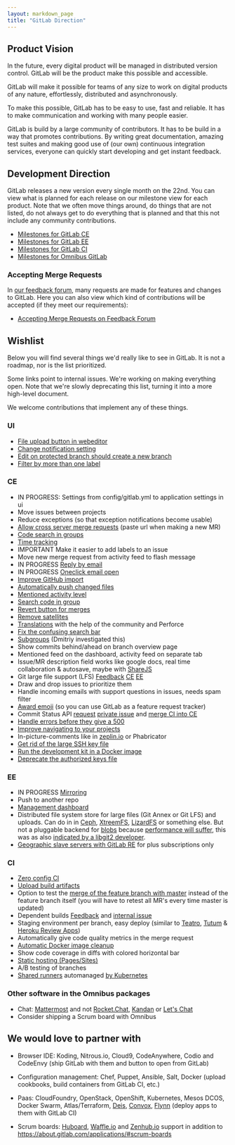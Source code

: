 ```yaml
---
layout: markdown_page
title: "GitLab Direction"
---
```


## Product Vision

In the future, every digital product will be managed in distributed version
control. GitLab will be the product make this possible and accessible.

GitLab will make it possible for teams of any size to work on
digital products of any nature, effortlessly, distributed and asynchronously.

To make this possible, GitLab has to be easy to use, fast and reliable.
It has to make communication and working with many people easier.

GitLab is build by a large community of contributors. It has to be build in a way
that promotes contributions. By writing great documentation, amazing test suites
and making good use of (our own) continuous integration services, everyone can
quickly start developing and get instant feedback.

## Development Direction

GitLab releases a new version every single month on the 22nd.
You can view what is planned for each release on our milestone view for each
product. Note that we often move things around, do things that are not listed,
do not always get to do everything that is planned and that this not include
any community contributions.

- [Milestones for GitLab CE](https://gitlab.com/gitlab-org/gitlab-ce/milestones)
- [Milestones for GitLab EE](https://gitlab.com/gitlab-org/gitlab-ee/milestones)
- [Milestones for GitLab CI](https://gitlab.com/gitlab-org/gitlab-ee/milestones)
- [Milestones for Omnibus GitLab](https://gitlab.com/gitlab-org/omnibus-gitlab/milestones)

### Accepting Merge Requests

In [our feedback forum](http://feedback.gitlab.com/forums/176466-general),
many requests are made for features and changes to GitLab. Here you can also
view which kind of contributions will be accepted (if they meet our requirements):

- [Accepting Merge Requests on Feedback Forum](http://feedback.gitlab.com/forums/176466-general/status/796455)

## Wishlist

Below you will find several things we'd really like to see in GitLab.
It is not a roadmap, nor is the list prioritized.

Some links point to internal issues. We're working on making everything open.
Note that we're slowly deprecating this list, turning it into a more high-level
document.

We welcome contributions that implement any of these things.


### UI

- [File upload button in webeditor](https://gitlab.com/gitlab-com/www-gitlab-com/issues/410)
- [Change notification setting](https://dev.gitlab.org/gitlab/gitlabhq/issues/2395)
- [Edit on protected branch should create a new branch](https://dev.gitlab.org/gitlab/gitlabhq/issues/2242)
- [Filter by more than one label](https://gitlab.com/gitlab-org/gitlab-ce/issues/989)

### CE

- IN PROGRESS: Settings from config/gitlab.yml to application settings in ui
- Move issues between projects
- Reduce exceptions (so that exception notifications become usable)
- [Allow cross server merge requests](http://feedback.gitlab.com/forums/176466-general/suggestions/5097708-implement-cross-server-federated-merge-requests) (paste url when making a new MR)
- [Code search in groups](https://dev.gitlab.org/gitlab/gitlabhq/issues/841)
- [Time tracking](https://dev.gitlab.org/gitlab/gitlabhq/issues/2192)
- IMPORTANT Make it easier to add labels to an issue
- Move new merge request from activity feed to flash message
- IN PROGRESS [Reply by email](https://gitlab.com/gitlab-org/gitlab-ce/issues/1360)
- IN PROGRESS [Oneclick email open](https://gitlab.com/gitlab-org/gitlab-ce/issues/1517)
- [Improve GitHub import](https://dev.gitlab.org/gitlab/gitlabhq/issues/2248)
- [Automatically push changed files](https://dev.gitlab.org/gitlab/gitlabhq/issues/2265)
- [Mentioned activity level](https://dev.gitlab.org/gitlab/gitlabhq/issues/2288)
- [Search code in group](https://dev.gitlab.org/gitlab/gitlabhq/issues/841)
- [Revert button for merges](https://dev.gitlab.org/gitlab/gitlabhq/issues/2299)
- [Remove satellites](https://dev.gitlab.org/gitlab/gitlabhq/issues/2300)
- [Translations](http://feedback.gitlab.com/forums/176466-general/suggestions/3337748-internationalization-add-translations) with the help of the community and Perforce
- [Fix the confusing search bar](https://dev.gitlab.org/groups/gitlab/group_members)
- [Subgroups](http://feedback.gitlab.com/forums/176466-general/suggestions/3867903-allow-project-groups-to-be-organized-in-a-hierarch) (Dmitriy investigated this)
- Show commits behind/ahead on branch overview page
- Mentioned feed on the dashboard, activity feed on separate tab
- Issue/MR description field works like google docs, real time collaboration & autosave, maybe with [ShareJS](http://sharejs.org/)
- Git large file support (LFS) [Feedback](http://feedback.gitlab.com/forums/176466-general/suggestions/7502608-git-large-file-storage-lfs-support) [CE](https://dev.gitlab.org/gitlab/gitlabhq/issues/2295) [EE](https://dev.gitlab.org/gitlab/gitlab-ee/issues/318)
- Draw and drop issues to prioritize them
- Handle incoming emails with support questions in issues, needs spam filter
- [Award emoji](https://dev.gitlab.org/gitlab/gitlabhq/issues/2388) (so you can use GitLab as a feature request tracker)
- Commit Status API [request](http://feedback.gitlab.com/forums/176466-general/suggestions/3923065-status-api-for-continuous-integration) [private issue](https://dev.gitlab.org/gitlab/gitlabhq/issues/2467) and [merge CI into CE](https://gitlab.com/gitlab-org/gitlab-ce/issues/2164)
- [Handle errors before they give a 500](https://dev.gitlab.org/gitlab/gitlabhq/issues?milestone_id=&scope=all&sort=created_desc&state=opened&utf8=%E2%9C%93&assignee_id=&author_id=&milestone_title=&label_name=gitlab.com+errors)
- [Improve navigating to your projects](https://gitlab.com/gitlab-org/gitlab-ce/issues/2225)
- In-picture-comments like in [zeplin.io](zeplin.io) or Phabricator
- [Get rid of the large SSH key file](https://gitlab.com/gitlab-org/gitlab-git-http-server/issues/2#note_1983654)
- [Run the development kit in a Docker image](https://gitlab.com/gitlab-org/gitlab-development-kit/issues/47)
- [Deprecate the authorized keys file](https://gitlab.com/gitlab-org/gitlab-git-http-server/issues/2#note_2064375)

### EE
- IN PROGRESS [Mirroring](https://dev.gitlab.org/gitlab/gitlab-ee/issues/279)
- Push to another repo
- [Management dashboard](https://dev.gitlab.org/gitlab/gitlab-ee/issues/287)
- Distributed file system store for large files (Git Annex or Git LFS) and uploads. Can do in in [Ceph](http://ceph.com/), [XtreemFS](http://www.xtreemfs.org/), [LizardFS](http://lizardfs.com/) or something else. But not a pluggable backend for [blobs](http://blog.justinsb.com/blog/2013/12/14/cloudata-day-8/) because [performance will suffer](https://news.ycombinator.com/item?id=9839581), this was as also [indicated by a libgit2 developer](https://github.com/libgit2/libgit2-backends/pull/4#issuecomment-36115322).
- [Geographic slave servers with GitLab RE](https://dev.gitlab.org/gitlab/gitlabhq/issues/2359) for plus subscriptions only

### CI

- [Zero config CI](https://dev.gitlab.org/gitlab/gitlabhq/issues/2528)
- [Upload build artifacts](https://dev.gitlab.org/gitlab/gitlab-ci/issues/56)
- Option to test the [merge of the feature branch with master](http://homu.io/) instead of the feature branch itself (you will have to retest all MR's every time master is updated)
- Dependent builds [Feedback](http://feedback.gitlab.com/forums/176466-general/suggestions/7233770-chain-builds) and [internal issue](https://dev.gitlab.org/gitlab/gitlab-ci/issues/328)
- Staging environment per branch, easy deploy (similar to [Teatro](https://teatro.io/), [Tutum](https://support.tutum.co/support/solutions/articles/5000620449-deploy-to-tutum-button) & [Heroku Review Apps](https://blog.heroku.com/archives/2015/5/19/heroku_review_apps_beta))
- Automatically give code quality metrics in the merge request
- [Automatic Docker image cleanup](https://gitlab.com/ayufan/gitlab-runner-docker-cleanup/issues/1)
- Show code coverage in diffs with colored horizontal bar
- [Static hosting (Pages/Sites)](https://dev.gitlab.org/gitlab/gitlabhq/issues/2290)
- A/B testing of branches
- [Shared runners](https://dev.gitlab.org/gitlab/gitlab-ci/issues/322#note_56433) automanaged [by Kubernetes](https://gitlab.com/gitlab-org/gitlab-ci-multi-runner/merge_requests/30)

### Other software in the Omnibus packages

- Chat: [Mattermost](http://www.mattermost.org/) and not [Rocket.Chat](http://rocket.chat/), [Kandan](https://github.com/kandanapp/kandan) or [Let's Chat](https://sdelements.github.io/lets-chat/)
- Consider shipping a Scrum board with Omnibus

## We would love to partner with

- Browser IDE: Koding, Nitrous.io, Cloud9, CodeAnywhere, Codio and CodeEnvy (ship GitLab with them and button to open from GitLab)

- Configuration management: Chef, Puppet, Ansible, Salt, Docker (upload cookbooks, build containers from GitLab CI, etc.)

- Paas: CloudFoundry, OpenStack, OpenShift, Kubernetes, Mesos DCOS, Docker Swarm, Atlas/Terraform, [Deis](http://deis.io/), [Convox](http://www.convox.com/), [Flynn](https://flynn.io/) (deploy apps to them with GitLab CI)

- Scrum boards: [Huboard](https://huboard.com/), [Waffle.io](https://waffle.io/) and [Zenhub.io](https://www.zenhub.io/) support in addition to https://about.gitlab.com/applications/#scrum-boards